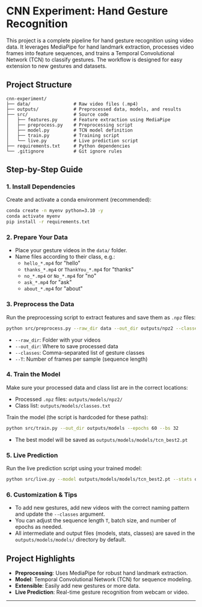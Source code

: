# CNN Experiment: Hand Gesture Recognition

This project is a complete pipeline for hand gesture recognition using video data. It leverages MediaPipe for hand landmark extraction, processes video frames into feature sequences, and trains a Temporal Convolutional Network (TCN) to classify gestures. The workflow is designed for easy extension to new gestures and datasets.

## Project Structure

```
cnn-experiment/
├── data/                # Raw video files (.mp4)
├── outputs/             # Preprocessed data, models, and results
├── src/                 # Source code
│   ├── features.py      # Feature extraction using MediaPipe
│   ├── preprocess.py    # Preprocessing script
│   ├── model.py         # TCN model definition
│   ├── train.py         # Training script
│   └── live.py          # Live prediction script
├── requirements.txt     # Python dependencies
└── .gitignore           # Git ignore rules
```

## Step-by-Step Guide

### 1. Install Dependencies

Create and activate a conda environment (recommended):

```sh
conda create -n myenv python=3.10 -y
conda activate myenv
pip install -r requirements.txt
```

### 2. Prepare Your Data

- Place your gesture videos in the `data/` folder.
- Name files according to their class, e.g.:
  - `hello_*.mp4` for "hello"
  - `thanks_*.mp4` or `ThankYou_*.mp4` for "thanks"
  - `no_*.mp4` or `No_*.mp4` for "no"
  - `ask_*.mp4` for "ask"
  - `about_*.mp4` for "about"

### 3. Preprocess the Data

Run the preprocessing script to extract features and save them as `.npz` files:

```sh
python src/preprocess.py --raw_dir data --out_dir outputs/npz2 --classes "hello,thanks,no,ask,about" --T 48
```
- `--raw_dir`: Folder with your videos
- `--out_dir`: Where to save processed data
- `--classes`: Comma-separated list of gesture classes
- `--T`: Number of frames per sample (sequence length)

### 4. Train the Model

Make sure your processed data and class list are in the correct locations:
- Processed `.npz` files: `outputs/models/npz2/`
- Class list: `outputs/models/classes.txt`

Train the model (the script is hardcoded for these paths):

```sh
python src/train.py --out_dir outputs/models --epochs 60 --bs 32
```
- The best model will be saved as `outputs/models/models/tcn_best2.pt`

### 5. Live Prediction

Run the live prediction script using your trained model:

```sh
python src/live.py --model outputs/models/models/tcn_best2.pt --stats outputs/models/models/stats.npz --classes outputs/models/models/classes.txt --T 48
```

### 6. Customization & Tips
- To add new gestures, add new videos with the correct naming pattern and update the `--classes` argument.
- You can adjust the sequence length `T`, batch size, and number of epochs as needed.
- All intermediate and output files (models, stats, classes) are saved in the `outputs/models/models/` directory by default.

## Project Highlights
- **Preprocessing**: Uses MediaPipe for robust hand landmark extraction.
- **Model**: Temporal Convolutional Network (TCN) for sequence modeling.
- **Extensible**: Easily add new gestures or more data.
- **Live Prediction**: Real-time gesture recognition from webcam or video.

---

